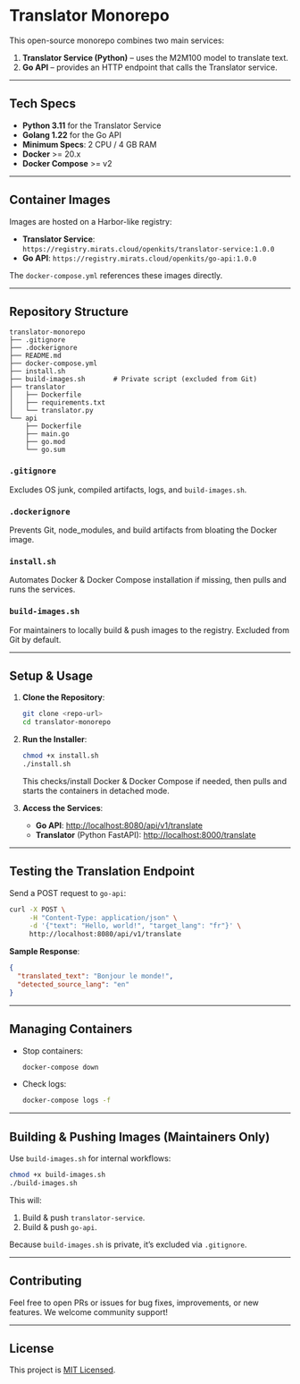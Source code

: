 # Translator Monorepo

This open-source monorepo combines two main services:
1. **Translator Service (Python)** – uses the M2M100 model to translate text.
2. **Go API** – provides an HTTP endpoint that calls the Translator service.

---

## Tech Specs
- **Python 3.11** for the Translator Service
- **Golang 1.22** for the Go API
- **Minimum Specs**: 2 CPU / 4 GB RAM
- **Docker** >= 20.x
- **Docker Compose** >= v2

---

## Container Images
Images are hosted on a Harbor-like registry:

- **Translator Service**: `https://registry.mirats.cloud/openkits/translator-service:1.0.0`
- **Go API**: `https://registry.mirats.cloud/openkits/go-api:1.0.0`

The `docker-compose.yml` references these images directly.

---

## Repository Structure

```
translator-monorepo
├── .gitignore
├── .dockerignore
├── README.md
├── docker-compose.yml
├── install.sh
├── build-images.sh       # Private script (excluded from Git)
├── translator
│   ├── Dockerfile
│   ├── requirements.txt
│   └── translator.py
└── api
    ├── Dockerfile
    ├── main.go
    ├── go.mod
    └── go.sum
```

### `.gitignore`
Excludes OS junk, compiled artifacts, logs, and `build-images.sh`.

### `.dockerignore`
Prevents Git, node_modules, and build artifacts from bloating the Docker image.

### `install.sh`
Automates Docker & Docker Compose installation if missing, then pulls and runs the services.

### `build-images.sh`
For maintainers to locally build & push images to the registry. Excluded from Git by default.

---

## Setup & Usage

1. **Clone the Repository**:
    ```bash
    git clone <repo-url>
    cd translator-monorepo
    ```

2. **Run the Installer**:
    ```bash
    chmod +x install.sh
    ./install.sh
    ```
    This checks/install Docker & Docker Compose if needed, then pulls and starts the containers in detached mode.

3. **Access the Services**:
    - **Go API**: [http://localhost:8080/api/v1/translate](http://localhost:8080/api/v1/translate)
    - **Translator** (Python FastAPI): [http://localhost:8000/translate](http://localhost:8000/translate)

---

## Testing the Translation Endpoint

Send a POST request to `go-api`:
```bash
curl -X POST \
     -H "Content-Type: application/json" \
     -d '{"text": "Hello, world!", "target_lang": "fr"}' \
     http://localhost:8080/api/v1/translate
```

**Sample Response**:
```json
{
  "translated_text": "Bonjour le monde!",
  "detected_source_lang": "en"
}
```

---

## Managing Containers

- Stop containers:
  ```bash
  docker-compose down
  ```
- Check logs:
  ```bash
  docker-compose logs -f
  ```

---

## Building & Pushing Images (Maintainers Only)

Use `build-images.sh` for internal workflows:

```bash
chmod +x build-images.sh
./build-images.sh
```

This will:
1. Build & push `translator-service`.
2. Build & push `go-api`.

Because `build-images.sh` is private, it’s excluded via `.gitignore`.

---

## Contributing

Feel free to open PRs or issues for bug fixes, improvements, or new features. We welcome community support!

---

## License
This project is [MIT Licensed](https://opensource.org/licenses/MIT).

